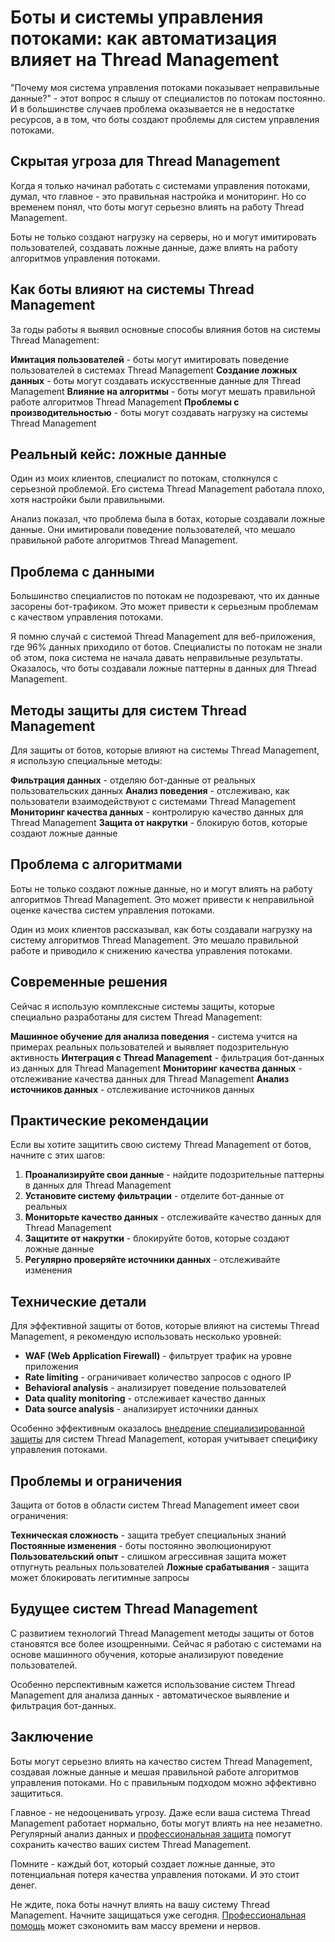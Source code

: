 # Боты и системы управления потоками: как автоматизация влияет на Thread Management

"Почему моя система управления потоками показывает неправильные данные?" - этот вопрос я слышу от специалистов по потокам постоянно. И в большинстве случаев проблема оказывается не в недостатке ресурсов, а в том, что боты создают проблемы для систем управления потоками.

## Скрытая угроза для Thread Management

Когда я только начинал работать с системами управления потоками, думал, что главное - это правильная настройка и мониторинг. Но со временем понял, что боты могут серьезно влиять на работу Thread Management.

Боты не только создают нагрузку на серверы, но и могут имитировать пользователей, создавать ложные данные, даже влиять на работу алгоритмов управления потоками.

## Как боты влияют на системы Thread Management

За годы работы я выявил основные способы влияния ботов на системы Thread Management:

**Имитация пользователей** - боты могут имитировать поведение пользователей в системах Thread Management
**Создание ложных данных** - боты могут создавать искусственные данные для Thread Management
**Влияние на алгоритмы** - боты могут мешать правильной работе алгоритмов Thread Management
**Проблемы с производительностью** - боты могут создавать нагрузку на системы Thread Management

## Реальный кейс: ложные данные

Один из моих клиентов, специалист по потокам, столкнулся с серьезной проблемой. Его система Thread Management работала плохо, хотя настройки были правильными.

Анализ показал, что проблема была в ботах, которые создавали ложные данные. Они имитировали поведение пользователей, что мешало правильной работе алгоритмов Thread Management.

## Проблема с данными

Большинство специалистов по потокам не подозревают, что их данные засорены бот-трафиком. Это может привести к серьезным проблемам с качеством управления потоками.

Я помню случай с системой Thread Management для веб-приложения, где 96% данных приходило от ботов. Специалисты по потокам не знали об этом, пока система не начала давать неправильные результаты. Оказалось, что боты создавали ложные паттерны в данных для Thread Management.

## Методы защиты для систем Thread Management

Для защиты от ботов, которые влияют на системы Thread Management, я использую специальные методы:

**Фильтрация данных** - отделяю бот-данные от реальных пользовательских данных
**Анализ поведения** - отслеживаю, как пользователи взаимодействуют с системами Thread Management
**Мониторинг качества данных** - контролирую качество данных для Thread Management
**Защита от накрутки** - блокирую ботов, которые создают ложные данные

## Проблема с алгоритмами

Боты не только создают ложные данные, но и могут влиять на работу алгоритмов Thread Management. Это может привести к неправильной оценке качества систем управления потоками.

Один из моих клиентов рассказывал, как боты создавали нагрузку на систему алгоритмов Thread Management. Это мешало правильной работе и приводило к снижению качества управления потоками.

## Современные решения

Сейчас я использую комплексные системы защиты, которые специально разработаны для систем Thread Management:

**Машинное обучение для анализа поведения** - система учится на примерах реальных пользователей и выявляет подозрительную активность
**Интеграция с Thread Management** - фильтрация бот-данных из данных для Thread Management
**Мониторинг качества данных** - отслеживание качества данных для Thread Management
**Анализ источников данных** - отслеживание источников данных

## Практические рекомендации

Если вы хотите защитить свою систему Thread Management от ботов, начните с этих шагов:

1. **Проанализируйте свои данные** - найдите подозрительные паттерны в данных для Thread Management
2. **Установите систему фильтрации** - отделите бот-данные от реальных
3. **Мониторьте качество данных** - отслеживайте качество данных для Thread Management
4. **Защитите от накрутки** - блокируйте ботов, которые создают ложные данные
5. **Регулярно проверяйте источники данных** - отслеживайте изменения

## Технические детали

Для эффективной защиты от ботов, которые влияют на системы Thread Management, я рекомендую использовать несколько уровней:

- **WAF (Web Application Firewall)** - фильтрует трафик на уровне приложения
- **Rate limiting** - ограничивает количество запросов с одного IP
- **Behavioral analysis** - анализирует поведение пользователей
- **Data quality monitoring** - отслеживает качество данных
- **Data source analysis** - анализирует источники данных

Особенно эффективным оказалось [внедрение специализированной защиты](https://progaem.com/ustanovka-antibота-usluga-po-zashhite-ot-botов-vashih-sajtов-na-различных-cms-системах.html) для систем Thread Management, которая учитывает специфику управления потоками.

## Проблемы и ограничения

Защита от ботов в области систем Thread Management имеет свои ограничения:

**Техническая сложность** - защита требует специальных знаний
**Постоянные изменения** - боты постоянно эволюционируют
**Пользовательский опыт** - слишком агрессивная защита может отпугнуть реальных пользователей
**Ложные срабатывания** - защита может блокировать легитимные запросы

## Будущее систем Thread Management

С развитием технологий Thread Management методы защиты от ботов становятся все более изощренными. Сейчас я работаю с системами на основе машинного обучения, которые анализируют поведение пользователей.

Особенно перспективным кажется использование систем Thread Management для анализа данных - автоматическое выявление и фильтрация бот-данных.

## Заключение

Боты могут серьезно влиять на качество систем Thread Management, создавая ложные данные и мешая правильной работе алгоритмов управления потоками. Но с правильным подходом можно эффективно защититься.

Главное - не недооценивать угрозу. Даже если ваша система Thread Management работает нормально, боты могут влиять на нее незаметно. Регулярный анализ данных и [профессиональная защита](https://progaem.com/ustanovka-antibота-usluga-po-zashhite-ot-botов-vashih-sajtов-na-различных-cms-системах.html) помогут сохранить качество ваших систем Thread Management.

Помните - каждый бот, который создает ложные данные, это потенциальная потеря качества управления потоками. И это стоит денег.

Не ждите, пока боты начнут влиять на вашу систему Thread Management. Начните защищаться уже сегодня. [Профессиональная помощь](https://progaem.com/ustanovka-antibота-usluga-po-zashhite-ot-botов-vashih-sajtов-na-различных-cms-системах.html) может сэкономить вам массу времени и нервов.
